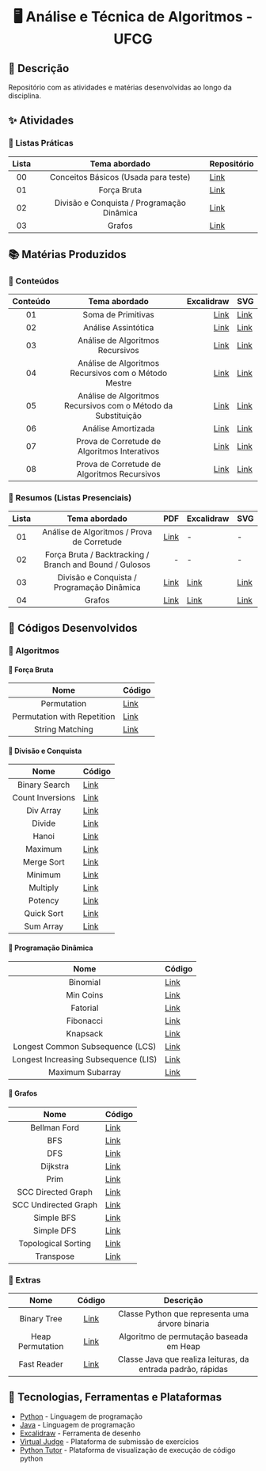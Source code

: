 <div align="center">
  <h1> 🖥️ Análise e Técnica de Algoritmos - UFCG</h1>
</div>

## 📝 Descrição

Repositório com as atividades e matérias desenvolvidas ao longo da disciplina.

## ✨ Atividades

### 🔖 Listas Práticas

| Lista |               Tema abordado                | Repositório                      |
|:-----:|:------------------------------------------:|----------------------------------|
|  00   |    Conceitos Básicos (Usada para teste)    | [Link](atividades/listas/lp_00/) |
|  01   |                Força Bruta                 | [Link](atividades/listas/lp_01/) |
|  02   | Divisão e Conquista / Programação Dinâmica | [Link](atividades/listas/lp_02/) |
|  03   |                   Grafos                   | [Link](atividades/listas/lp_03/) |

## 📚 Matérias Produzidos

### 📘 Conteúdos

| Conteúdo |                         Tema abordado                         |                                                                                 Excalidraw | SVG                                                                                 |
|:--------:|:-------------------------------------------------------------:|-------------------------------------------------------------------------------------------:|-------------------------------------------------------------------------------------|
|    01    |                      Soma de Primitivas                       |                                 [Link](materias/conteudos/1.%20soma_primitivas.excalidraw) | [Link](materias/conteudos/1.%20soma_primitivas.svg)                                 |
|    02    |                      Análise Assintótica                      |                             [Link](materias/conteudos/2.%20analise_assintotica.excalidraw) | [Link](materias/conteudos/2.%20analise_assintotica.svg)                             |
|    03    |               Análise de Algoritmos Recursivos                |                     [Link](materias/conteudos/3.%20analise_algoritmo_recursivo.excalidraw) | [Link](materias/conteudos/3.%20analise_algoritmo_recursivo.svg)                     |
|    04    |     Análise de Algoritmos Recursivos com o Método Mestre      |       [Link](materias/conteudos/4.%20analise_algoritmo_recursivo_metodo_mestre.excalidraw) | [Link](materias/conteudos/4.%20analise_algoritmo_recursivo_metodo_mestre.svg)       |
|    05    | Análise de Algoritmos Recursivos com o Método da Substituição | [Link](materias/conteudos/5.%20analise_algoritmo_recursivo_metodo_substituicao.excalidraw) | [Link](materias/conteudos/5.%20analise_algoritmo_recursivo_metodo_substituicao.svg) |
|    06    |                      Análise Amortizada                       |                              [Link](materias/conteudos/6.%20analise_amortizada.excalidraw) | [Link](materias/conteudos/6.%20analise_amortizada.svg)                              |
|    07    |         Prova de Corretude de Algoritmos Interativos          | [Link](materias/conteudos/7.%20prova%20_de_corretude_de_algoritmos_interativos.excalidraw) | [Link](materias/conteudos/7.%20prova%20_de_corretude_de_algoritmos_interativos.svg) |
|    08    |          Prova de Corretude de Algoritmos Recursivos          |  [Link](materias/conteudos/8.%20prova%20_de_corretude_de_algoritmos_recursivos.excalidraw) | [Link](materias/conteudos/8.%20prova%20_de_corretude_de_algoritmos_recursivos.svg)  |

### 📙 Resumos (Listas Presenciais)

| Lista |                      Tema abordado                      |                                   PDF | Excalidraw                                   | SVG                                   |
|:-----:|:-------------------------------------------------------:|--------------------------------------:|----------------------------------------------|---------------------------------------|
|  01   |       Análise de Algoritmos / Prova de Corretude        | [Link](materias/resumos/Lista_01.pdf) | -                                            | -                                     |
|  02   | Força Bruta / Backtracking / Branch and Bound / Gulosos |                                     - | -                                            | -                                     |
|  03   |       Divisão e Conquista / Programação Dinâmica        | [Link](materias/resumos/Lista_03.pdf) | [Link](materias/resumos/Lista_03.excalidraw) | [Link](materias/resumos/Lista_03.svg) |
|  04   |                         Grafos                          | [Link](materias/resumos/Lista_04.pdf) | [Link](materias/resumos/Lista_04.excalidraw) | [Link](materias/resumos/Lista_04.svg) |

## 🧩 Códigos Desenvolvidos

### 📌 Algoritmos

#### 📍 Força Bruta

|            Nome             | Código                                                                |
|:---------------------------:|:----------------------------------------------------------------------|
|         Permutation         | [Link](codigos/algoritmos/forca_bruta/permutation.py)                 |
| Permutation with Repetition | [Link](codigos/algoritmos/forca_bruta/permutation_with_repetition.py) |
|       String Matching       | [Link](codigos/algoritmos/forca_bruta/string_matching.py)             |

#### 📍 Divisão e Conquista

|       Nome       | Código                                                           |
|:----------------:|:-----------------------------------------------------------------|
|  Binary Search   | [Link](codigos/algoritmos/divisao_conquista/binary_search.py)    |
| Count Inversions | [Link](codigos/algoritmos/divisao_conquista/count_inversions.py) |
|    Div Array     | [Link](codigos/algoritmos/divisao_conquista/div_array.py)        |
|      Divide      | [Link](codigos/algoritmos/divisao_conquista/divide.py)           |
|      Hanoi       | [Link](codigos/algoritmos/divisao_conquista/hanoi.py)            |
|     Maximum      | [Link](codigos/algoritmos/divisao_conquista/maximum.py)          |
|    Merge Sort    | [Link](codigos/algoritmos/divisao_conquista/merge_sort.py)       |
|     Minimum      | [Link](codigos/algoritmos/divisao_conquista/minimum.py)          |
|     Multiply     | [Link](codigos/algoritmos/divisao_conquista/multiply.py)         |
|     Potency      | [Link](codigos/algoritmos/divisao_conquista/potency.py)          |
|    Quick Sort    | [Link](codigos/algoritmos/divisao_conquista/quick_sort.py)       |
|    Sum Array     | [Link](codigos/algoritmos/divisao_conquista/sum_array.py)        |

#### 📍 Programação Dinâmica

|                 Nome                 | Código                                                                            |
|:------------------------------------:|:----------------------------------------------------------------------------------|
|               Binomial               | [Link](codigos/algoritmos/programacao_dinamica/binomial.py)                       |
|              Min Coins               | [Link](codigos/algoritmos/programacao_dinamica/min_coins.py)                      |
|               Fatorial               | [Link](codigos/algoritmos/programacao_dinamica/fatorial.py)                       |
|              Fibonacci               | [Link](codigos/algoritmos/programacao_dinamica/fibonacci.py)                      |
|               Knapsack               | [Link](codigos/algoritmos/programacao_dinamica/knapsack.py)                       |
|   Longest Common Subsequence (LCS)   | [Link](codigos/algoritmos/programacao_dinamica/longest_common_subsequence.py)     |
| Longest Increasing Subsequence (LIS) | [Link](codigos/algoritmos/programacao_dinamica/longest_increasing_subsequence.py) |
|           Maximum Subarray           | [Link](codigos/algoritmos/programacao_dinamica/maximum_subarray.py)               |

#### 📍 Grafos

|         Nome         | Código                                                    |
|:--------------------:|:----------------------------------------------------------|
|     Bellman Ford     | [Link](codigos/algoritmos/grafos/bellman_ford.py)         |
|         BFS          | [Link](codigos/algoritmos/grafos/bfs.py)                  |
|         DFS          | [Link](codigos/algoritmos/grafos/dfs.py)                  |
|       Dijkstra       | [Link](codigos/algoritmos/grafos/dijkstra.py)             |
|         Prim         | [Link](codigos/algoritmos/grafos/prim.py)                 |
|  SCC Directed Graph  | [Link](codigos/algoritmos/grafos/scc_directed_graph.py)   |
| SCC Undirected Graph | [Link](codigos/algoritmos/grafos/scc_undirected_graph.py) |
|      Simple BFS      | [Link](codigos/algoritmos/grafos/simple_bfs.py)           |
|      Simple DFS      | [Link](codigos/algoritmos/grafos/simple_dfs.py)           |
| Topological Sorting  | [Link](codigos/algoritmos/grafos/topological_sorting.py)  |
|      Transpose       | [Link](codigos/algoritmos/grafos/transpose.py)            |

### 📌 Extras

|       Nome       |                   Código                   |                          Descrição                           |
|:----------------:|:------------------------------------------:|:------------------------------------------------------------:|
|   Binary Tree    |   [Link](codigos/extras/binary_tree.py)    |       Classe Python que representa uma árvore binaria        |
| Heap Permutation | [Link](codigos/extras/heap_permutation.py) |           Algoritmo de permutação baseada em Heap            |
|   Fast Reader    |   [Link](codigos/extras/FastReader.java)   | Classe Java que realiza leituras, da entrada padrão, rápidas |

## 🚀 Tecnologias, Ferramentas e Plataformas

* [Python](https://www.python.org/) - Linguagem de programação
* [Java](https://www.java.com/pt-BR/) - Linguagem de programação
* [Excalidraw](https://excalidraw.com/) - Ferramenta de desenho
* [Virtual Judge](https://vjudge.net/) - Plataforma de submissão de exercícios
* [Python Tutor](http://pythontutor.com/) - Plataforma de visualização de execução de código python
